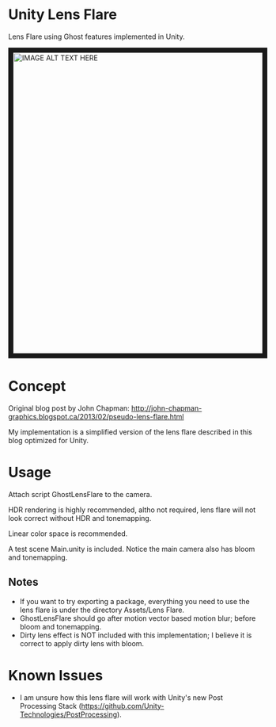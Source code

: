 # Unity Lens Flare

Lens Flare using Ghost features implemented in Unity.

<a href="http://www.youtube.com/watch?feature=player_embedded&v=xzwo0muslE8
" target="_blank"><img src="http://img.youtube.com/vi/xzwo0muslE8/0.jpg" 
alt="IMAGE ALT TEXT HERE" width="1080" height="607" border="10" /></a>

# Concept

Original blog post by John Chapman: http://john-chapman-graphics.blogspot.ca/2013/02/pseudo-lens-flare.html

My implementation is a simplified version of the lens flare described in this blog optimized for Unity.

# Usage

Attach script GhostLensFlare to the camera.

HDR rendering is highly recommended, altho not required, lens flare will not look correct without HDR and tonemapping.

Linear color space is recommended.

A test scene Main.unity is included. Notice the main camera also has bloom and tonemapping.

## Notes

* If you want to try exporting a package, everything you need to use the lens flare is under the directory Assets/Lens Flare.
* GhostLensFlare should go after motion vector based motion blur; before bloom and tonemapping.
* Dirty lens effect is NOT included with this implementation; I believe it is correct to apply dirty lens with bloom.

# Known Issues
* I am unsure how this lens flare will work with Unity's new Post Processing Stack (https://github.com/Unity-Technologies/PostProcessing).

